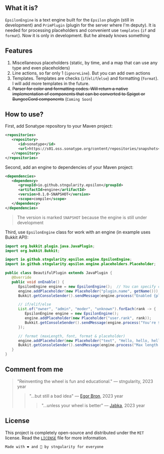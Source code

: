 ## What it is?
`EpsilonEngine` is a text engine built for the `Epsilon` plugin (still in
development) and `PrimPlugin` (plugin for the server where I'm deputy). It
is needed for processing placeholders and convenient use `templates` (`if`
and `format`). Now it is only in development. But he already knows something

## Features
1. Miscellaneous placeholders (static, by time, and a map that can use 
   any type and even placeholders)
2. Line actions, so far only 1 (`ignoreLine`). But you can add own actions
3. Templates. Templates are checks (`if`/`elif`/`else`) and formatting
   (`format`). I will add more templates in the future.
4. ~~Parser for color and formatting codes. Will return a native implementation 
   of components that can be converted to Spigot or BungeeCord components~~
   (`Coming Soon`)

## How to use?
First, add Sonatype repository to your Maven project:
```xml
<repositories>
   <repository>
      <id>sonatype</id>
      <url>https://s01.oss.sonatype.org/content/repositories/snapshots</url>
   </repository>
</repositories>
```

Second, add an engine to dependencies of your Maven project:
```xml
<dependencies>
   <dependency>
      <groupId>io.github.stngularity.epsilon</groupId>
      <artifactId>engine</artifactId>
      <version>0.1.0-SNAPSHOT</version>
      <scope>compile</scope>
   </dependency>
</dependencies>
```
> The version is marked `SNAPSHOT` because the engine is still under development

Third, use `EpsilonEngine` class for work with an engine (in example uses Bukkit API):

```java
import org.bukkit.plugin.java.JavaPlugin;
import org.bukkit.Bukkit;

import io.github.stngularity.epsilon.engine.EpsilonEngine;
import io.github.stngularity.epsilon.engine.placeholders.Placeholder;

public class BeautifulPlugin extends JavaPlugin {
   @Override
   public void onEnable() {
      EpsilonEngine engine = new EpsilonEngine();  // You can specify custom patterns for any parts of engine in arguments
      engine.addPlaceholder(new Placeholder("plugin.name", getName()));
      Bukkit.getConsoleSender().sendMessage(engine.process("Enabled {plugin.name}!"));

      // if/elif/else
      List.of("owner", "admin", "moder", "unknown").forEach(rank -> {
         EpsilonEngine engine = new EpsilonEngine();
         engine.addPlaceholder(new Placeholder("user.rank", rank));
         Bukkit.getConsoleSender().sendMessage(engine.process("You're $if[user.rank == 'owner']$owner$elif[user.rank == 'admin']$admin$elif[user.rank == 'moder']$moder$else$user$endif$!"));
      });

      // format (maxLength, font, format & placeholder)
      engine.addPlaceholder(new Placeholder("text", "Hello, hello, hello, hello, hello, hello, hello"));
      Bukkit.getConsoleSender().sendMessage(engine.process("Max length (14) & format & placeholder:\n$format[maxLength=14,font=smallcaps,format=''  {original}  '']${text}$endFormat$"));
   }
}
```

## Comment from me
> "Reinventing the wheel is fun and educational."
> — stngularity, 2023 year
> > "...but still a bad idea"
> > — [Egor Bron](https://github.com/EgorBron), 2023 year
> > > "...unless your wheel is better"
> > > — [Jabka](https://github.com/Jabka-M), 2023 year

## License
This project is completely open-source and distributed under the `MIT`
license. Read the [`LICENSE`](LICENSE) file for more information.

```
Made with ❤ and 🍵 by stngularity for everyone
```
